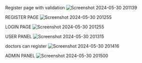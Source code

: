 Register page with validation
![Screenshot 2024-05-30 201139](https://github.com/mayankkeswani11/Doctor-Appointment-website/assets/100658657/d6ab7809-9542-477c-b093-1a3ac71d833c)

REGISTER PAGE
![Screenshot 2024-05-30 201255](https://github.com/mayankkeswani11/Doctor-Appointment-website/assets/100658657/6d10ee51-d803-4a8e-b811-73bdc1f05519)

LOGIN PAGE
![Screenshot 2024-05-30 201255](https://github.com/mayankkeswani11/Doctor-Appointment-website/assets/100658657/63cdb0ba-4999-4286-8bd3-af31ea9764dd)

USER PANEL
![Screenshot 2024-05-30 201315](https://github.com/mayankkeswani11/Doctor-Appointment-website/assets/100658657/3d0a3dc7-1f03-48de-83f4-849e4f22970a)

doctors can register
![Screenshot 2024-05-30 201416](https://github.com/mayankkeswani11/Doctor-Appointment-website/assets/100658657/4d551a2a-35e8-41e1-bb77-6c2309f114f2)

ADMIN PANEL
![Screenshot 2024-05-30 201500](https://github.com/mayankkeswani11/Doctor-Appointment-website/assets/100658657/5e4877b1-eab5-446d-a1b6-d457bf7a4add)
